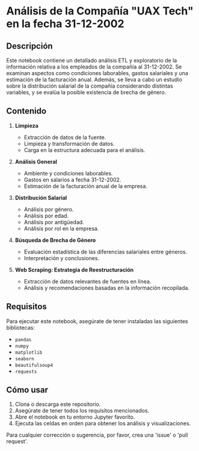 # Análisis de la Compañía "UAX Tech" en la fecha 31-12-2002 

## Descripción

Este notebook contiene un detallado análisis ETL y exploratorio de la información relativa a los empleados de la compañía al 31-12-2002. Se examinan aspectos como condiciones laborables, gastos salariales y una estimación de la facturación anual. Además, se lleva a cabo un estudio sobre la distribución salarial de la compañía considerando distintas variables, y se evalúa la posible existencia de brecha de género.

## Contenido

1. **Limpieza**
   - Extracción de datos de la fuente.
   - Limpieza y transformación de datos.
   - Carga en la estructura adecuada para el análisis.

2. **Análisis General**
   - Ambiente y condiciones laborables.
   - Gastos en salarios a fecha 31-12-2002.
   - Estimación de la facturación anual de la empresa.

3. **Distribución Salarial**
   - Análisis por género.
   - Análisis por edad.
   - Análisis por antigüedad.
   - Análisis por rol en la empresa.

4. **Búsqueda de Brecha de Género**
   - Evaluación estadística de las diferencias salariales entre géneros.
   - Interpretación y conclusiones.

5. **Web Scraping: Estrategia de Reestructuración**
   - Extracción de datos relevantes de fuentes en línea.
   - Análisis y recomendaciones basadas en la información recopilada.

## Requisitos

Para ejecutar este notebook, asegúrate de tener instaladas las siguientes bibliotecas:

- `pandas`
- `numpy`
- `matplotlib`
- `seaborn`
- `beautifulsoup4`
- `requests`

## Cómo usar

1. Clona o descarga este repositorio.
2. Asegúrate de tener todos los requisitos mencionados.
3. Abre el notebook en tu entorno Jupyter favorito.
4. Ejecuta las celdas en orden para obtener los análisis y visualizaciones.

Para cualquier corrección o sugerencia, por favor, crea una 'issue' o 'pull request'.
